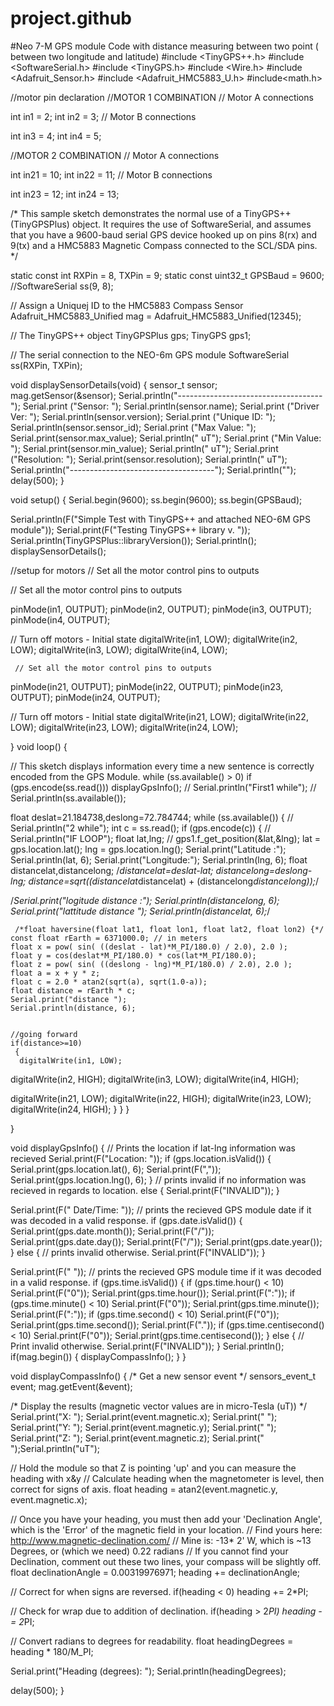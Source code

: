 # project.github
#Neo 7-M GPS module Code with distance measuring between two point ( between two longitude and latitude)
#include <TinyGPS++.h>
#include <SoftwareSerial.h>
#include <TinyGPS.h>
#include <Wire.h>
#include <Adafruit_Sensor.h>
#include <Adafruit_HMC5883_U.h>
#include<math.h>





//motor pin declaration
//MOTOR 1 COMBINATION
// Motor A connections

int in1 = 2;
int in2 = 3;
// Motor B connections

int in3 = 4;
int in4 = 5;

//MOTOR 2 COMBINATION
// Motor A connections

int in21 = 10;
int in22 = 11;
// Motor B connections

int in23 = 12;
int in24 = 13;


/*
   This sample sketch demonstrates the normal use of a TinyGPS++ (TinyGPSPlus) object.
   It requires the use of SoftwareSerial, and assumes that you have a
   9600-baud serial GPS device hooked up on pins 8(rx) and 9(tx) and a HMC5883 Magnetic Compass
   connected to the SCL/SDA pins.
*/

static const int RXPin = 8, TXPin = 9;
static const uint32_t GPSBaud = 9600;
//SoftwareSerial ss(9, 8);

// Assign a Uniquej ID to the HMC5883 Compass Sensor
Adafruit_HMC5883_Unified mag = Adafruit_HMC5883_Unified(12345);

// The TinyGPS++ object
TinyGPSPlus gps;
TinyGPS gps1;

// The serial connection to the NEO-6m GPS module
SoftwareSerial ss(RXPin, TXPin);

void displaySensorDetails(void)
{
  sensor_t sensor;
  mag.getSensor(&sensor);
  Serial.println("------------------------------------");
  Serial.print  ("Sensor:       "); Serial.println(sensor.name);
  Serial.print  ("Driver Ver:   "); Serial.println(sensor.version);
  Serial.print  ("Unique ID:    "); Serial.println(sensor.sensor_id);
  Serial.print  ("Max Value:    "); Serial.print(sensor.max_value); Serial.println(" uT");
  Serial.print  ("Min Value:    "); Serial.print(sensor.min_value); Serial.println(" uT");
  Serial.print  ("Resolution:   "); Serial.print(sensor.resolution); Serial.println(" uT");  
  Serial.println("------------------------------------");
  Serial.println("");
  delay(500);
}

void setup()
{
  Serial.begin(9600);
  ss.begin(9600);
  ss.begin(GPSBaud);

  Serial.println(F("Simple Test with TinyGPS++ and attached NEO-6M GPS module"));
  Serial.print(F("Testing TinyGPS++ library v. ")); Serial.println(TinyGPSPlus::libraryVersion());
  Serial.println();
  displaySensorDetails();

   //setup for motors
   // Set all the motor control pins to outputs
  
 // Set all the motor control pins to outputs
  
  pinMode(in1, OUTPUT);
  pinMode(in2, OUTPUT);
  pinMode(in3, OUTPUT);
  pinMode(in4, OUTPUT);
  
  // Turn off motors - Initial state
  digitalWrite(in1, LOW);
  digitalWrite(in2, LOW);
  digitalWrite(in3, LOW);
  digitalWrite(in4, LOW);

     // Set all the motor control pins to outputs
  
  pinMode(in21, OUTPUT);
  pinMode(in22, OUTPUT);
  pinMode(in23, OUTPUT);
  pinMode(in24, OUTPUT);
  
  // Turn off motors - Initial state
  digitalWrite(in21, LOW);
  digitalWrite(in22, LOW);
  digitalWrite(in23, LOW);
  digitalWrite(in24, LOW);
  
}
void loop()
{

  // This sketch displays information every time a new sentence is correctly encoded from the GPS Module.
  while (ss.available() > 0)
    if (gps.encode(ss.read()))
      displayGpsInfo();
//      Serial.println("First1 while");
//      Serial.println(ss.available());

   float deslat=21.184738,deslong=72.784744;
  while (ss.available())
  {
//    Serial.println("2 while");
    int c = ss.read();
    if (gps.encode(c))
    {
//      Serial.println("IF LOOP");
float lat,lng;
//      gps1.f_get_position(&lat,&lng);
      lat = gps.location.lat();
      lng = gps.location.lng();
      Serial.print("Latitude :");
      Serial.println(lat, 6);
      Serial.print("Longitude:");
      Serial.println(lng, 6);
      float distancelat,distancelong;
    /*distancelat=deslat-lat;
  distancelong=deslong-lng;
  distance=sqrt((distancelat*distancelat) + (distancelong*distancelong));*/
  
  /*Serial.print("logitude distance :");
    Serial.println(distancelong, 6);
      Serial.print("lattitude distance ");
    Serial.println(distancelat, 6);*/
 
     /*float haversine(float lat1, float lon1, float lat2, float lon2) {*/
    const float rEarth = 6371000.0; // in meters
    float x = pow( sin( ((deslat - lat)*M_PI/180.0) / 2.0), 2.0 );
    float y = cos(deslat*M_PI/180.0) * cos(lat*M_PI/180.0);
    float z = pow( sin( ((deslong - lng)*M_PI/180.0) / 2.0), 2.0 );
    float a = x + y * z;
    float c = 2.0 * atan2(sqrt(a), sqrt(1.0-a));
    float distance = rEarth * c;
    Serial.print("distance ");
    Serial.println(distance, 6);


    //going forward
    if(distance>=10)
     {
      digitalWrite(in1, LOW);
  digitalWrite(in2, HIGH);
  digitalWrite(in3, LOW);
  digitalWrite(in4, HIGH);
  
  digitalWrite(in21, LOW);
  digitalWrite(in22, HIGH);
  digitalWrite(in23, LOW);
  digitalWrite(in24, HIGH);
     }
    }
  }
     




    
}
   
void displayGpsInfo()
{
  // Prints the location if lat-lng information was recieved
  Serial.print(F("Location: ")); 
  if (gps.location.isValid())
  {
    Serial.print(gps.location.lat(), 6);
    Serial.print(F(","));
    Serial.print(gps.location.lng(), 6);
  }
  // prints invalid if no information was recieved in regards to location.
  else
  {
    Serial.print(F("INVALID"));
  }

  Serial.print(F("  Date/Time: "));
  // prints the recieved GPS module date if it was decoded in a valid response.
  if (gps.date.isValid())
  {
    Serial.print(gps.date.month());
    Serial.print(F("/"));
    Serial.print(gps.date.day());
    Serial.print(F("/"));
    Serial.print(gps.date.year());
  }
  else
  {
    // prints invalid otherwise.
    Serial.print(F("INVALID"));
  }

  Serial.print(F(" "));
  // prints the recieved GPS module time if it was decoded in a valid response.
  if (gps.time.isValid())
  {
    if (gps.time.hour() < 10) Serial.print(F("0"));
    Serial.print(gps.time.hour());
    Serial.print(F(":"));
    if (gps.time.minute() < 10) Serial.print(F("0"));
    Serial.print(gps.time.minute());
    Serial.print(F(":"));
    if (gps.time.second() < 10) Serial.print(F("0"));
    Serial.print(gps.time.second());
    Serial.print(F("."));
    if (gps.time.centisecond() < 10) Serial.print(F("0"));
    Serial.print(gps.time.centisecond());
  }
  else
  {
    // Print invalid otherwise.
    Serial.print(F("INVALID"));
  }
  Serial.println();
  if(mag.begin())
  {
    displayCompassInfo();
  }
}

void displayCompassInfo()
{
  /* Get a new sensor event */ 
  sensors_event_t event; 
  mag.getEvent(&event);
 
  /* Display the results (magnetic vector values are in micro-Tesla (uT)) */
  Serial.print("X: "); Serial.print(event.magnetic.x); Serial.print("  ");
  Serial.print("Y: "); Serial.print(event.magnetic.y); Serial.print("  ");
  Serial.print("Z: "); Serial.print(event.magnetic.z); Serial.print("  ");Serial.println("uT");

  // Hold the module so that Z is pointing 'up' and you can measure the heading with x&y
  // Calculate heading when the magnetometer is level, then correct for signs of axis.
  float heading = atan2(event.magnetic.y, event.magnetic.x);
  
  // Once you have your heading, you must then add your 'Declination Angle', which is the 'Error' of the magnetic field in your location.
  // Find yours here: http://www.magnetic-declination.com/
  // Mine is: -13* 2' W, which is ~13 Degrees, or (which we need) 0.22 radians
  // If you cannot find your Declination, comment out these two lines, your compass will be slightly off.
  float declinationAngle = 0.00319976971;
  heading += declinationAngle;
  
  // Correct for when signs are reversed.
  if(heading < 0)
    heading += 2*PI;
    
  // Check for wrap due to addition of declination.
  if(heading > 2*PI)
    heading -= 2*PI;
   
  // Convert radians to degrees for readability.
  float headingDegrees = heading * 180/M_PI; 
  
  Serial.print("Heading (degrees): "); Serial.println(headingDegrees);
  
  delay(500);
}
